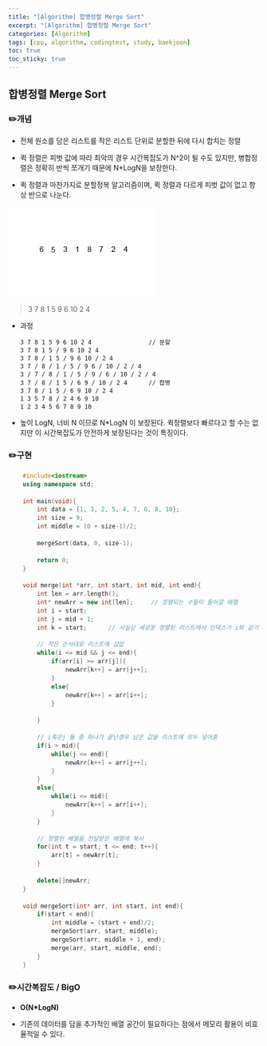 ```yaml
---
title: "[Algorithm] 합병정렬 Merge Sort"
excerpt: "[Algorithm] 합병정렬 Merge Sort"
categories: [Algorithm]
tags: [cpp, algorithm, codingtest, study, baekjoon]
toc: true
toc_sticky: true
---
```


## 합병정렬 Merge Sort

### ✏️개념  

+ 전체 원소를 담은 리스트를 작은 리스트 단위로 분할한 뒤에 다시 합치는 정렬

+ 퀵 정렬은 피벗 값에 따라 최악의 경우 시간복잡도가 N^2이 될 수도 있지만, 병합정렬은 정확히 반씩 쪼개기 때문에 N*LogN을 보장한다. 

+ 퀵 정렬과 마찬가지로 분할정복 알고리즘이며, 퀵 정렬과 다르게 피벗 값이 없고 항상 반으로 나눈다. 

![fail to bring](/assets/Image/cppStudy/mergesort.gif)

   > 3 7 8 1 5 9 6 10 2 4

  + 과정

    ```
    3 7 8 1 5 9 6 10 2 4                // 분할
    3 7 8 1 5 / 9 6 10 2 4
    3 7 8 / 1 5 / 9 6 10 / 2 4
    3 7 / 8 / 1 / 5 / 9 6 / 10 / 2 / 4
    3 / 7 / 8 / 1 / 5 / 9 / 6 / 10 / 2 / 4
    3 7 / 8 / 1 5 / 6 9 / 10 / 2 4      // 합병
    3 7 8 / 1 5 / 6 9 10 / 2 4
    1 3 5 7 8 / 2 4 6 9 10
    1 2 3 4 5 6 7 8 9 10     
    ```

  + 높이 LogN, 너비 N 이므로 N*LogN 이 보장된다. 퀵정렬보다 빠르다고 할 수는 없지만 이 시간복잡도가 안전하게 보장된다는 것이 특징이다.

### ✏️구현

```cpp
    #include<iostream>
    using namespace std;

    int main(void){
        int data = {1, 3, 2, 5, 4, 7, 6, 8, 10};
        int size = 9;
        int middle = (0 + size-1)/2; 

        mergeSort(data, 0, size-1);

        return 0;
    }

    void merge(int *arr, int start, int mid, int end){
        int len = arr.length();
        int* newArr = new int[len];     // 정렬되는 수들이 들어갈 배열
        int i = start;
        int j = mid + 1;
        int k = start;      // 사실상 새로운 정렬된 리스트에서 인덱스가 i와 같기 때문

        // 작은 순서대로 리스트에 삽입
        while(i <= mid && j <= end){
            if(arr[i] >= arr[j]){
                newArr[k++] = arr[j++];
            }
            else{
                newArr[k++] = arr[i++];
            }

        }

        // i혹은j 둘 중 하나가 끝난경우 남은 값을 리스트에 모두 넣어줌
        if(i > mid){
            while(j <= end){
                newArr[k++] = arr[j++];
            }
        }
        else{
            while(i <= mid){
                newArr[k++] = arr[i++];
            }
        }

        // 정렬된 배열을 전달받은 배열에 복사
        for(int t = start; t <= end; t++){
            arr[t] = newArr[t];
        }

        delete[]newArr;
    }

    void mergeSort(int* arr, int start, int end){
        if(start < end){
            int middle = (start + end)/2;
            mergeSort(arr, start, middle);
            mergeSort(arr, middle + 1, end);
            merge(arr, start, middle, end);
        }
    }

```

### ✏️시간복잡도 / BigO

+ **O(N*LogN)**

+ 기존의 데이터를 담을 추가적인 배열 공간이 필요하다는 점에서 메모리 활용이 비효율적일 수 있다.
